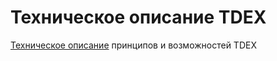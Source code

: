# Техническое описание TDEX

[Техническое описание](https://github.com/TDex-network/whitepaper/blob/main/TDEXWP_V1.md) принципов и возможностей TDEX
